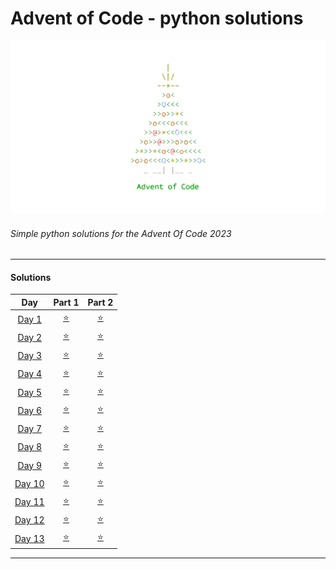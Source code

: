 # Advent of Code - python solutions

<!-- img logo in static/ -->
<img  src="/static/adventocodeLogo.png">

###### Simple python solutions for the Advent Of Code 2023
---

#### Solutions

| Day | Part 1 | Part 2 |
| :---: | :---: | :---: |
| [Day 1](https://adventofcode.com/2023/day/1) | [⭐️](/problems/day1/sol1.py) | [⭐️](/problems/day1/sol2.py) |
| [Day 2](https://adventofcode.com/2023/day/2) | [⭐️](/problems/day2/sol1.py) | [⭐️](/problems/day2/sol2.py) |
| [Day 3](https://adventofcode.com/2023/day/3) | [⭐️](/problems/day3/sol1.py) | [⭐️](/problems/day3/sol2.py) |
| [Day 4](https://adventofcode.com/2023/day/4) | [⭐️](/problems/day4/sol1.py) | [⭐️](/problems/day4/sol2.py) |
| [Day 5](https://adventofcode.com/2023/day/5) | [⭐️](/problems/day5/sol1.py) | [⭐️](/problems/day5/sol2.py) |
| [Day 6](https://adventofcode.com/2023/day/6) | [⭐️](/problems/day6/sol1.py) | [⭐️](/problems/day6/sol2.py) |
| [Day 7](https://adventofcode.com/2023/day/7) | [⭐️](/problems/day7/sol1.py) | [⭐️](/problems/day7/sol2.py) |
| [Day 8](https://adventofcode.com/2023/day/8) | [⭐️](/problems/day8/sol1.py) | [⭐️](/problems/day8/sol2.py) |
| [Day 9](https://adventofcode.com/2023/day/9) | [⭐️](/problems/day9/sol1.py) | [⭐️](/problems/day9/sol2.py) |
| [Day 10](https://adventofcode.com/2023/day/10) | [⭐️](/problems/day10/sol1.py) | [⭐️](/problems/day10/sol2.py) |
| [Day 11](https://adventofcode.com/2023/day/11) | [⭐️](/problems/day11/sol1.py) | [⭐️](/problems/day11/sol2.py) |
| [Day 12](https://adventofcode.com/2023/day/12) | [⭐️](/problems/day12/sol1.py) | [⭐️](/problems/day12/sol2.py) |
| [Day 13](https://adventofcode.com/2023/day/13) | [⭐️](/problems/day13/sol1.py) | [⭐️](/problems/day13/sol2.py) |

---


